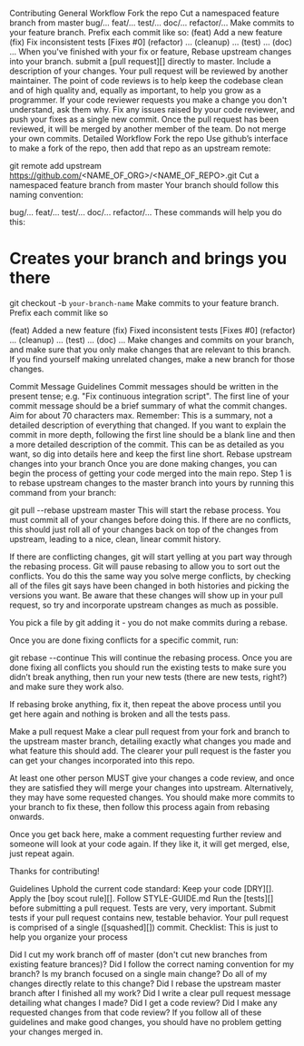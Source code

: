 Contributing
General Workflow
Fork the repo
Cut a namespaced feature branch from master
bug/...
feat/...
test/...
doc/...
refactor/...
Make commits to your feature branch. Prefix each commit like so:
(feat) Add a new feature
(fix) Fix inconsistent tests [Fixes #0]
(refactor) ...
(cleanup) ...
(test) ...
(doc) ...
When you've finished with your fix or feature, Rebase upstream changes into your branch. submit a [pull request][] directly to master. Include a description of your changes.
Your pull request will be reviewed by another maintainer. The point of code reviews is to help keep the codebase clean and of high quality and, equally as important, to help you grow as a programmer. If your code reviewer requests you make a change you don't understand, ask them why.
Fix any issues raised by your code reviewer, and push your fixes as a single new commit.
Once the pull request has been reviewed, it will be merged by another member of the team. Do not merge your own commits.
Detailed Workflow
Fork the repo
Use github’s interface to make a fork of the repo, then add that repo as an upstream remote:

git remote add upstream https://github.com/<NAME_OF_ORG>/<NAME_OF_REPO>.git
Cut a namespaced feature branch from master
Your branch should follow this naming convention:

bug/...
feat/...
test/...
doc/...
refactor/...
These commands will help you do this:

# Creates your branch and brings you there

git checkout -b `your-branch-name`
Make commits to your feature branch.
Prefix each commit like so

(feat) Added a new feature
(fix) Fixed inconsistent tests [Fixes #0]
(refactor) ...
(cleanup) ...
(test) ...
(doc) ...
Make changes and commits on your branch, and make sure that you only make changes that are relevant to this branch. If you find yourself making unrelated changes, make a new branch for those changes.

Commit Message Guidelines
Commit messages should be written in the present tense; e.g. "Fix continuous integration script".
The first line of your commit message should be a brief summary of what the commit changes. Aim for about 70 characters max. Remember: This is a summary, not a detailed description of everything that changed.
If you want to explain the commit in more depth, following the first line should be a blank line and then a more detailed description of the commit. This can be as detailed as you want, so dig into details here and keep the first line short.
Rebase upstream changes into your branch
Once you are done making changes, you can begin the process of getting your code merged into the main repo. Step 1 is to rebase upstream changes to the master branch into yours by running this command from your branch:

git pull --rebase upstream master
This will start the rebase process. You must commit all of your changes before doing this. If there are no conflicts, this should just roll all of your changes back on top of the changes from upstream, leading to a nice, clean, linear commit history.

If there are conflicting changes, git will start yelling at you part way through the rebasing process. Git will pause rebasing to allow you to sort out the conflicts. You do this the same way you solve merge conflicts, by checking all of the files git says have been changed in both histories and picking the versions you want. Be aware that these changes will show up in your pull request, so try and incorporate upstream changes as much as possible.

You pick a file by git adding it - you do not make commits during a rebase.

Once you are done fixing conflicts for a specific commit, run:

git rebase --continue
This will continue the rebasing process. Once you are done fixing all conflicts you should run the existing tests to make sure you didn’t break anything, then run your new tests (there are new tests, right?) and make sure they work also.

If rebasing broke anything, fix it, then repeat the above process until you get here again and nothing is broken and all the tests pass.

Make a pull request
Make a clear pull request from your fork and branch to the upstream master branch, detailing exactly what changes you made and what feature this should add. The clearer your pull request is the faster you can get your changes incorporated into this repo.

At least one other person MUST give your changes a code review, and once they are satisfied they will merge your changes into upstream. Alternatively, they may have some requested changes. You should make more commits to your branch to fix these, then follow this process again from rebasing onwards.

Once you get back here, make a comment requesting further review and someone will look at your code again. If they like it, it will get merged, else, just repeat again.

Thanks for contributing!

Guidelines
Uphold the current code standard:
Keep your code [DRY][].
Apply the [boy scout rule][].
Follow STYLE-GUIDE.md
Run the [tests][] before submitting a pull request.
Tests are very, very important. Submit tests if your pull request contains new, testable behavior.
Your pull request is comprised of a single ([squashed][]) commit.
Checklist:
This is just to help you organize your process

Did I cut my work branch off of master (don't cut new branches from existing feature brances)?
Did I follow the correct naming convention for my branch?
Is my branch focused on a single main change?
Do all of my changes directly relate to this change?
Did I rebase the upstream master branch after I finished all my work?
Did I write a clear pull request message detailing what changes I made?
Did I get a code review?
Did I make any requested changes from that code review?
If you follow all of these guidelines and make good changes, you should have no problem getting your changes merged in.
